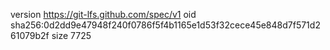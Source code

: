 version https://git-lfs.github.com/spec/v1
oid sha256:0d2dd9e47948f240f0786f5f4b1165e1d53f32cece45e848d7f571d261079b2f
size 7725
